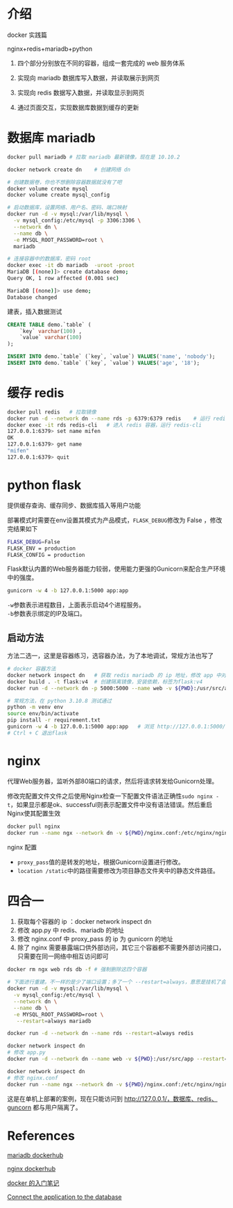 # 介绍

docker 实践篇

nginx+redis+mariadb+python

1. 四个部分分别放在不同的容器，组成一套完成的 web 服务体系

2. 实现向 mariadb 数据库写入数据，并读取展示到网页

3. 实现向 redis 数据写入数据，并读取显示到网页

4. 通过页面交互，实现数据库数据到缓存的更新

# 数据库 mariadb

```bash
docker pull mariadb # 拉取 mariadb 最新镜像，现在是 10.10.2

docker network create dn    # 创建网络 dn

# 创建数据卷，你也不想删除容器数据就没有了吧
docker volume create mysql
docker volume create mysql_config

# 启动数据库，设置网络、用户名、密码、端口映射
docker run -d -v mysql:/var/lib/mysql \
  -v mysql_config:/etc/mysql -p 3306:3306 \
  --network dn \
  --name db \
  -e MYSQL_ROOT_PASSWORD=root \
  mariadb

# 连接容器中的数据库，密码 root
docker exec -it db mariadb  -uroot -proot
MariaDB [(none)]> create database demo;
Query OK, 1 row affected (0.001 sec)

MariaDB [(none)]> use demo;
Database changed
```

建表，插入数据测试

```sql
CREATE TABLE demo.`table` (
	`key` varchar(100) ,
	`value` varchar(100) 
);

INSERT INTO demo.`table` (`key`, `value`) VALUES('name', 'nobody');
INSERT INTO demo.`table` (`key`, `value`) VALUES('age', '18');
```

# 缓存 redis

```bash
docker pull redis   # 拉取镜像
docker run -d --network dn --name rds -p 6379:6379 redis    # 运行 redis,加入 dn 网络，暴露端口
docker exec -it rds redis-cli   # 进入 redis 容器，运行 redis-cli
127.0.0.1:6379> set name mifen
OK
127.0.0.1:6379> get name
"mifen"
127.0.0.1:6379> quit
```

# python flask

提供缓存查询、缓存同步、数据库插入等用户功能

部署模式时需要在env设置其模式为产品模式，`FLASK_DEBUG`修改为 False ，修改完结果如下 

```bash
FLASK_DEBUG=False
FLASK_ENV = production
FLASK_CONFIG = production
```

Flask默认内置的Web服务器能力较弱，使用能力更强的Gunicorn来配合生产环境中的强度。

```bash
gunicorn -w 4 -b 127.0.0.1:5000 app:app
```

`-w`参数表示进程数目，上面表示启动4个进程服务。  
`-b`参数表示绑定的IP及端口。

## 启动方法

方法二选一，这里是容器练习，选容器办法，为了本地调试，常规方法也写了

```bash
# docker 容器方法
docker network inspect dn	# 获取 redis mariadb 的 ip 地址，修改 app 中对应的 ip 地址
docker build . -t flask:v4	# 创建隔离镜像，安装依赖，标签为flask:v4
docker run -d --network dn -p 5000:5000 --name web -v ${PWD}:/usr/src/app flask:v4	# 启动程序，暴露端口 5000，挂载本地目录到容器中

# 常规方法，在 python 3.10.8 测试通过
python -m venv env
source env/bin/activate
pip install -r requirement.txt
gunicorn -w 4 -b 127.0.0.1:5000 app:app   # 浏览 http://127.0.0.1:5000/
# Ctrl + C 退出flask
```

# nginx

代理Web服务器，监听外部80端口的请求，然后将请求转发给Gunicorn处理。

修改完配置文件文件之后使用Nginx检查一下配置文件语法正确性`sudo nginx -t`，如果显示都是ok、successful则表示配置文件中没有语法错误。然后重启Nginx使其配置生效  

```bash
docker pull nginx
docker run --name ngx --network dn -v ${PWD}/nginx.conf:/etc/nginx/nginx.conf:ro -d -p 80:80 nginx
```

nginx 配置

- `proxy_pass`值的是转发的地址，根据Gunicorn设置进行修改。  
- `location /static`中的路径需要修改为项目静态文件夹中的静态文件路径。

# 四合一

1. 获取每个容器的 ip ：docker network inspect dn
2. 修改 app.py 中 redis、mariadb 的地址
3. 修改 nginx.conf 中 proxy_pass 的 ip 为 gunicorn 的地址
4. 除了 nginx 需要暴露端口供外部访问，其它三个容器都不需要外部访问接口，只需要在同一网络中相互访问即可

```bash
docker rm ngx web rds db -f	# 强制删除这四个容器

# 下面进行重建。不一样的是少了端口设置；多了一个 --restart=always，意思是挂机了会尝试重启
docker run -d -v mysql:/var/lib/mysql \
  -v mysql_config:/etc/mysql \
  --network dn \
  --name db \
  -e MYSQL_ROOT_PASSWORD=root \
   --restart=always mariadb

docker run -d --network dn --name rds --restart=always redis

docker network inspect dn
# 修改 app.py
docker run -d --network dn --name web -v ${PWD}:/usr/src/app --restart=always flask:v4

docker network inspect dn
# 修改 nginx.conf
docker run --name ngx --network dn -v ${PWD}/nginx.conf:/etc/nginx/nginx.conf:ro -d -p 80:80 --restart=always nginx
```

这是在单机上部署的案例，现在只能访问到 http://127.0.0.1/，数据库、redis、guncorn 都与用户隔离了。

# References

[mariadb  dockerhub](https://hub.docker.com/_/mariadb)

[nginx  dockerhub](https://hub.docker.com/_/nginx/)

[docker 的入门笔记](https://backmountaindevil.github.io/#/code/app/docker)

[Connect the application to the database](https://docs.docker.com/language/python/develop/)